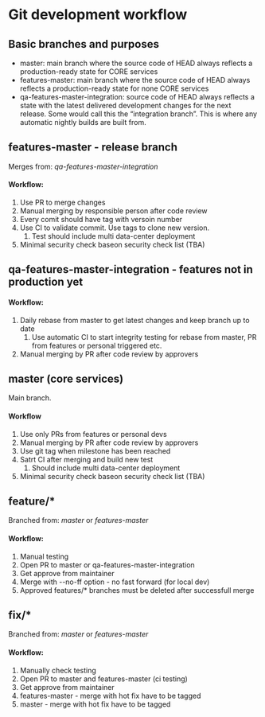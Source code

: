 # Git development workflow

## Basic branches and purposes

* master: main branch where the source code of HEAD always reflects a production-ready state for CORE services
* features-master: main branch where the source code of HEAD always reflects a production-ready state for none CORE services
* qa-features-master-integration: source code of HEAD always reflects a state with the latest delivered development changes for the next release. Some would call this the “integration branch”. This is where any automatic nightly builds are built from.

## features-master - release branch

Merges from: _qa-features-master-integration_

#### Workflow:

1. Use PR to merge changes
2. Manual merging by responsible person after code review
3. Every comit should have tag with versoin number 
4. Use CI to validate commit. Use tags to clone new version.
	1. Test should include multi data-center deployment
5. Minimal security check baseon  security check list (TBA)

## qa-features-master-integration - features not in production yet

#### Workflow:

1. Daily rebase from master to get latest changes and keep branch up to date
	1. Use automatic CI to start integrity testing for rebase from master, PR from features or personal triggered etc. 
2. Manual merging by PR after code review by approvers

## master (core services)
Main branch.

#### Workflow

1. Use only PRs from features or personal devs
2. Manual merging by PR after code review by approvers
3. Use git tag when milestone has been reached
4. Satrt CI after merging and build new test
	1. Should include multi data-center deployment
5.  Minimal security check baseon  security check list (TBA)

## feature/*

Branched from: _master_ or _features-master_

#### Workflow:	
	
1. Manual testing
2. Open PR to master or qa-features-master-integration
3. Get approve from maintainer
4. Merge  with --no-ff option - no fast forward (for local dev)
5. Approved features/* branches must be deleted after successfull merge

## fix/*

Branched from: _master_ or _features-master_

#### Workflow:	

1. Manually check testing
2. Open PR to master and features-master (ci testing)
3. Get approve from maintainer
4. features-master - merge with hot fix have to be tagged
5. master - merge with hot fix have to be tagged
